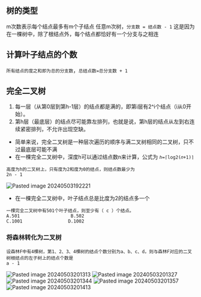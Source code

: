 ## 树的类型
m次数表示每个结点最多有m个子结点
任意m次树，`分支数 = 结点数 - 1`
这是因为在一棵树中，除了根结点外，每个结点都恰好有一个分支与之相连
## 计算叶子结点的个数
`所有结点的度之和即为总的分支数`，`总结点数=总分支数 + 1`
## 完全二叉树
1. 每一层（从第0层到第h-1层）的结点都是满的，即第i层有2^i个结点（i从0开始）。
2. 第h层（最底层）的结点尽可能靠左排列，也就是说，第h层的结点从左到右连续紧密排列，不允许出现空缺。
- 简单来说，完全二叉树是一种层次遍历的顺序与满二叉树相同的二叉树，只不过最底层可能不满
- 在一棵完全二叉树中，深度h可以通过结点数n来计算，公式为 `ℎ=⌈log⁡2(𝑛+1)⌉`
```
高度为h的二叉树上，只有度为2和度为0的结点，则结点数最少为
2n - 1
```
![Pasted image 20240503192221](https://obsidian-1326430649.cos.ap-chongqing.myqcloud.com/pic/202405080033480.png)
- 在一棵完全二叉树中，叶子结点总是比度为2的结点多一个
```
一棵完全二叉树中有501个叶子结点，则至少有（ c ）个结点。
A.501                   B.502                          C.1001                 D.1002
```
### 将森林转化为二叉树
```
设森林F中有4棵树，第1、2、3、4棵树的结点个数分别为a、b、c、d，则与森林F对应的二叉树根结点的左子树上的结点个数是
a - 1
```
![Pasted image 20240503201313](https://obsidian-1326430649.cos.ap-chongqing.myqcloud.com/pic/202405080033481.png)
![Pasted image 20240503201327](https://obsidian-1326430649.cos.ap-chongqing.myqcloud.com/pic/202405080033482.png)
![Pasted image 20240503201344](https://obsidian-1326430649.cos.ap-chongqing.myqcloud.com/pic/202405080033484.png)
![Pasted image 20240503201357](https://obsidian-1326430649.cos.ap-chongqing.myqcloud.com/pic/202405080033485.png)
![Pasted image 20240503201413](https://obsidian-1326430649.cos.ap-chongqing.myqcloud.com/pic/202405080033486.png)


